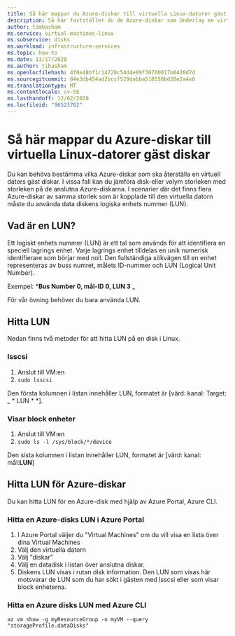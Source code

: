 ```yaml
---
title: Så här mappar du Azure-diskar till virtuella Linux-datorer gäst diskar
description: Så här fastställer du de Azure-diskar som Underlay en virtuell Linux-dators gäst diskar.
author: timbasham
ms.service: virtual-machines-linux
ms.subservice: disks
ms.workload: infrastructure-services
ms.topic: how-to
ms.date: 11/17/2020
ms.author: tibasham
ms.openlocfilehash: 4f0e48bf1c14728c54d4e89f30700017b0420d7d
ms.sourcegitcommit: 84e3db454ad2bccf529dabba518558bd28e2a4e6
ms.translationtype: MT
ms.contentlocale: sv-SE
ms.lasthandoff: 12/02/2020
ms.locfileid: "96523702"
---
```

# <a name="how-to-map-azure-disks-to-linux-vm-guest-disks"></a>Så här mappar du Azure-diskar till virtuella Linux-datorer gäst diskar

Du kan behöva bestämma vilka Azure-diskar som ska återställa en virtuell dators gäst diskar. I vissa fall kan du jämföra disk-eller volym storleken med storleken på de anslutna Azure-diskarna. I scenarier där det finns flera Azure-diskar av samma storlek som är kopplade till den virtuella datorn måste du använda data diskens logiska enhets nummer (LUN). 

## <a name="what-is-a-lun"></a>Vad är en LUN?

Ett logiskt enhets nummer (LUN) är ett tal som används för att identifiera en speciell lagrings enhet. Varje lagrings enhet tilldelas en unik numerisk identifierare som börjar med noll. Den fullständiga sökvägen till en enhet representeras av buss numret, målets ID-nummer och LUN (Logical Unit Number). 

Exempel: ***Bus Number 0, mål-ID 0, LUN 3** _

För vår övning behöver du bara använda LUN.

## <a name="finding-the-lun"></a>Hitta LUN

Nedan finns två metoder för att hitta LUN på en disk i Linux.

### <a name="lsscsi"></a>lsscsi

1. Anslut till VM:en
1. `sudo lsscsi`

Den första kolumnen i listan innehåller LUN, formatet är [värd: kanal: Target: _ * LUN * *].

### <a name="listing-block-devices"></a>Visar block enheter

1. Anslut till VM:en
1. `sudo ls -l /sys/block/*/device`

Den sista kolumnen i listan innehåller LUN, formatet är [värd: kanal: mål:**LUN**]

## <a name="finding-the-lun-for-the-azure-disks"></a>Hitta LUN för Azure-diskar

Du kan hitta LUN för en Azure-disk med hjälp av Azure Portal, Azure CLI.

### <a name="finding-an-azure-disks-lun-in-the-azure-portal"></a>Hitta en Azure-disks LUN i Azure Portal

1. I Azure Portal väljer du "Virtual Machines" om du vill visa en lista över dina Virtual Machines
1. Välj den virtuella datorn
1. Välj "diskar"
1. Välj en datadisk i listan över anslutna diskar.
1. Diskens LUN visas i rutan disk information. Den LUN som visas här motsvarar de LUN som du har sökt i gästen med lsscsi eller som visar block enheterna.

### <a name="finding-an-azure-disks-lun-using-azure-cli"></a>Hitta en Azure disks LUN med Azure CLI

```azurecli-interactive
az vm show -g myResourceGroup -n myVM --query "storageProfile.dataDisks"
```
